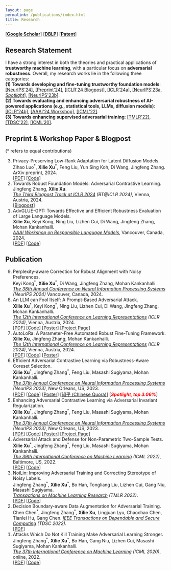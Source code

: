 ```yaml
---
layout: page
permalink: /publications/index.html
title: Research
---
```


[[**Google Scholar**]](https://scholar.google.com/citations?hl=en&user=zea9MKUAAAAJ) [[**DBLP**]](https://dblp.org/pid/259/2327.html)  [[**Patent**]](https://www.patentguru.com/cn/inventor/%E5%BE%90%E6%9B%A6%E7%83%88) <br/>

## Research Statement
I have a strong interest in both the theories and practical applications of **trustworthy machine learning**, with a particular focus on **adversarial robustness**. 
Overall, my research works lie in the following three categories: <br/>
**(1) Towards developing and fine-tuning trustworthy foundation models**: [[NeurIPS'24]](#robust_alignment), [[Preprint'24]](#PrivateLoRA), [[ICLR'24 Blogpost]](#ICLR24_blogpost), [[ICLR'24a]](#autoRFT), [[NeurIPS'23a, *Spotlight*]](#NIPS23a), [[NeurIPS'23b]](#NIPS23b). <br/>
**(2) Towards evaluating and enhancing adversarial robustness of AI-powered applications (e.g., statistical tools, LLMs, diffusion models)**: [[ICLR'24b]](#promptattack), [[AAAI'24 Workshop]](#AAAI24_ReLM), [[ICML'22]](#ICML22). <br/>
**(3) Towards enhancing supervised adversarial training**: [[TMLR'22]](#TMLR22), [[TDSC'22]](#TDSC22), [[ICML'20]](#ICML20).

<!-- I'm always welcoming the possibility of collaborations. Please feel free to contact me via [email](xuxilie@comp.nus.edu.sg) if you have any appropriate opportunities you'd like to explore. -->

## Preprint & Workshop Paper & Blogpost
(\* refers to equal contributions) 
<ol reversed>
<li><span id="PrivateLoRA">Privacy-Preserving Low-Rank Adaptation for Latent Diffusion Models.</span> <br/> 
Zihao Luo<sup>*</sup>, <b>Xilie Xu<sup>*</sup></b>, Feng Liu, Yun Sing Koh, Di Wang, Jingfeng Zhang. <br> 
ArXiv preprint, 2024.
<br/> [<a href="https://arxiv.org/abs/2402.11989">PDF</a>] [<a href="https://github.com/WilliamLUO0/StablePrivateLoRA">Code</a>]
</li>
<li><span id="ICLR24_blogpost">Towards Robust Foundation Models: Adversarial Contrastive Learning.</span><br/> 
Jingfeng Zhang, <b>Xilie Xu</b>. <br> 
<a href="https://openreview.net/group?id=ICLR.cc/2024/BlogPosts#tab-accept"><i>The Third Blogpost Track at ICLR 2024</i></a> <i>(BT@ICLR 2024)</i>, Vienna, Austria, 2024.
<br/> [<a href="https://iclr-blogposts.github.io/2024/blog/robust-foundation-model/">Blogpost</a>]
</li>
<li><span id="AAAI24_ReLM">AdvGLUE-GPT: Towards Effective and Efficient Robustness Evaluation of Large Language Models.</span> <br/> 
<b>Xilie Xu</b>, Keyi Kong, Ning Liu, Lizhen Cui, Di Wang, Jingfeng Zhang, Mohan Kankanhalli. <br> 
<a href="https://sites.google.com/vectorinstitute.ai/relm2024/home"><i>AAAI Workshop on Responsible Language Models</i></a>, Vancouver, Canada, 2024.
<br/> [<a href="https://arxiv.org/abs/2310.13345">PDF</a>] [<a href="https://github.com/GodXuxilie/PromptAttack">Code</a>]</li>
</ol>

## Publication
<ol reversed>
<li><span id="robust_alignment">Perplexity-aware Correction for Robust Alignment with Noisy Preferences.</span><br/> 
Keyi Kong<sup>*</sup>, <b>Xilie Xu</b><sup>*</sup>, Di Wang, Jingfeng Zhang, Mohan Kankanhalli. <br> 
<a href="https://iclr.cc/Conferences/2024"><i>The 38th Annual Conference on Neural Information Processing Systems</i></a> <i>(NeurIPS 2024)</i> Vancouver, Canada, 2024.
<!-- <br/> [<a href="https://arxiv.org/abs/2310.13345">PDF</a>] [<a href="https://github.com/GodXuxilie/PromptAttack">Code</a>] [<a href="https://iclr.cc/media/PosterPDFs/ICLR%202024/18503.png?t=1712917706.7582233">Poster</a>] [<a href="https://godxuxilie.github.io/project_page/prompt_attack">Project Page</a>] -->
</li>
<li><span id="promptattack">An LLM can Fool Itself: A Prompt-Based Adversarial Attack.</span><br/> 
<b>Xilie Xu</b><sup>*</sup>, Keyi Kong<sup>*</sup>, Ning Liu, Lizhen Cui, Di Wang, Jingfeng Zhang, Mohan Kankanhalli. <br> 
<a href="https://iclr.cc/Conferences/2024"><i>The 12th International Conference on Learning Representations</i></a> <i>(ICLR 2024)</i>, Vienna, Austria, 2024.
<br/> [<a href="https://arxiv.org/abs/2310.13345">PDF</a>] [<a href="https://github.com/GodXuxilie/PromptAttack">Code</a>] [<a href="https://iclr.cc/media/PosterPDFs/ICLR%202024/18503.png?t=1712917706.7582233">Poster</a>] [<a href="https://godxuxilie.github.io/project_page/prompt_attack">Project Page</a>]
</li>
<li><span id="autoRFT">AutoLoRa: A Parameter-Free Automated Robust Fine-Tuning Framework.</span><br/>
<b>Xilie Xu</b>, Jingfeng Zhang, Mohan Kankanhalli. <br> 
<a href="https://iclr.cc/Conferences/2024"><i>The 12th International Conference on Learning Representations</i></a> <i>(ICLR 2024)</i>, Vienna, Austria, 2024.
<br/> [<a href="https://arxiv.org/abs/2310.01818">PDF</a>] [<a href="https://github.com/GodXuxilie/RobustSSL_Benchmark">Code</a>] [<a href="https://iclr.cc/media/PosterPDFs/ICLR%202024/19622.png?t=1713170951.8301408">Poster</a>]
</li>
<li><span id="NIPS23a">Efficient Adversarial Contrastive Learning via Robustness-Aware Coreset Selection.</span> <br/> 
<b>Xilie Xu</b><sup>*</sup>, Jingfeng Zhang<sup>*</sup>, Feng Liu, Masashi Sugiyama, Mohan Kankanhalli. <br> 
<a href="https://neurips.cc/Conferences/2023"><i>The 37th Annual Conference on Neural Information Processing Systems</i></a> <i>(NeurIPS 2023)</i>,  New Orleans, US, 2023. 
<br/> [<a href="https://arxiv.org/pdf/2302.03857.pdf">PDF</a>] [<a href="https://github.com/GodXuxilie/Efficient_ACL_via_RCS">Code</a>] [<a href="https://nips.cc/media/PosterPDFs/NeurIPS%202023/70886.png?t=1701436495.3604662">Poster</a>] [<a href="https://zhuanlan.zhihu.com/p/669541942">知乎 (Chinese Quora)</a>] [<b style="color:red;"><i>Spotlight, top 3.06%</i></b>]
</li>
<li><span id="NIPS23b">Enhancing Adversarial Contrastive Learning via Adversarial Invariant Regularization.</span> <br/>
<b>Xilie Xu</b><sup>*</sup>, Jingfeng Zhang<sup>*</sup>, Feng Liu, Masashi Sugiyama, Mohan Kankanhalli. <br> 
<a href="https://neurips.cc/Conferences/2023"><i>The 37th Annual Conference on Neural Information Processing Systems</i></a> <i>(NeurIPS 2023)</i>,  New Orleans, US, 2023. 
<br/> [<a href="https://arxiv.org/pdf/2305.00374.pdf">PDF</a>] [<a href="https://github.com/GodXuxilie/Enhancing_ACL_via_AIR">Code</a>] [<a href="https://nips.cc/media/PosterPDFs/NeurIPS%202023/69867.png?t=1701436551.2570322">Poster</a>] [<a href="https://robustssl.github.io/">Project Page</a>]
</li>
<li><span id="ICML22">Adversarial Attack and Defense for Non-Parametric Two-Sample Tests.</span> 
<br/>
<b>Xilie Xu</b><sup>*</sup>, Jingfeng Zhang<sup>*</sup>, Feng Liu, Masashi Sugiyama, Mohan Kankanhalli. <br> 
<a href="https://icml.cc/Conferences/2022"><i>The 39th International Conference on Machine Learning</i></a> <i>(ICML 2022)</i>, Baltimore, US, 2022. 
<br/> [<a href="https://proceedings.mlr.press/v162/xu22m/xu22m.pdf">PDF</a>] [<a href="https://github.com/GodXuxilie/Robust-TST">Code</a>]
</li>
<li><span id="TMLR22">NoiLin: Improving Adversarial Training and Correcting Stereotype of Noisy Labels. </span> <br>
Jingfeng Zhang<sup>*</sup>, <b>Xilie Xu</b><sup>*</sup>, Bo Han, Tongliang Liu, Lizhen Cui, Gang Niu, Masashi Sugiyama.  <br> 
<a href="https://jmlr.org/tmlr/"><i>Transactions on Machine Learning Research</i></a> <i>(TMLR 2022)</i>. 
<br/> [<a href="https://openreview.net/pdf?id=zlQXV7xtZs">PDF</a>] [<a href="https://github.com/zjfheart/NoiLIn">Code</a>]
</li>
<li><span id="TDSC22">Decision Boundary-aware Data Augmentation for Adversarial Training.</span><br>
Chen Chen<sup>*</sup>, Jingfeng Zhang<sup>*</sup>, <b>Xilie Xu</b>, Lingjuan Lyu, Chaochao Chen, Tianlei Hu, Gang Chen. 
<a href="https://ieeexplore.ieee.org/xpl/RecentIssue.jsp?punumber=8858"><i>IEEE Transactions on Dependable and Secure Computing</i></a> <i>(TDSC 2022)</i>. 
<br/> [<a href="https://ieeexplore.ieee.org/abstract/document/9754227">PDF</a>]
</li>
<li><span id="ICML20">Attacks Which Do Not Kill Training Make Adversarial Learning Stronger.</span><br/>
Jingfeng Zhang<sup>*</sup>, <b>Xilie Xu</b><sup>*</sup>, Bo Han, Gang Niu, Lizhen Cui, Masashi Sugiyama, Mohan Kankanhalli.  <br> 
<a href="https://icml.cc/Conferences/2020"><i>The 37th International Conference on Machine Learning</i></a> <i>(ICML 2020)</i>, online, 2022. 
<br/> [<a href="https://proceedings.mlr.press/v119/zhang20z/zhang20z.pdf">PDF</a>] [<a href="https://github.com/zjfheart/Friendly-Adversarial-Training">Code</a>]
</li>
</ol>
